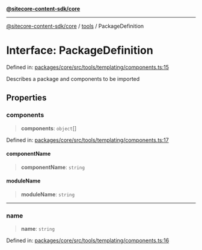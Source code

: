 [**@sitecore-content-sdk/core**](../../README.md)

***

[@sitecore-content-sdk/core](../../README.md) / [tools](../README.md) / PackageDefinition

# Interface: PackageDefinition

Defined in: [packages/core/src/tools/templating/components.ts:15](https://github.com/Sitecore/content-sdk/blob/83cb65a3c972c72b48c373cdf1da3de357f70681/packages/core/src/tools/templating/components.ts#L15)

Describes a package and components to be imported

## Properties

### components

> **components**: `object`[]

Defined in: [packages/core/src/tools/templating/components.ts:17](https://github.com/Sitecore/content-sdk/blob/83cb65a3c972c72b48c373cdf1da3de357f70681/packages/core/src/tools/templating/components.ts#L17)

#### componentName

> **componentName**: `string`

#### moduleName

> **moduleName**: `string`

***

### name

> **name**: `string`

Defined in: [packages/core/src/tools/templating/components.ts:16](https://github.com/Sitecore/content-sdk/blob/83cb65a3c972c72b48c373cdf1da3de357f70681/packages/core/src/tools/templating/components.ts#L16)
